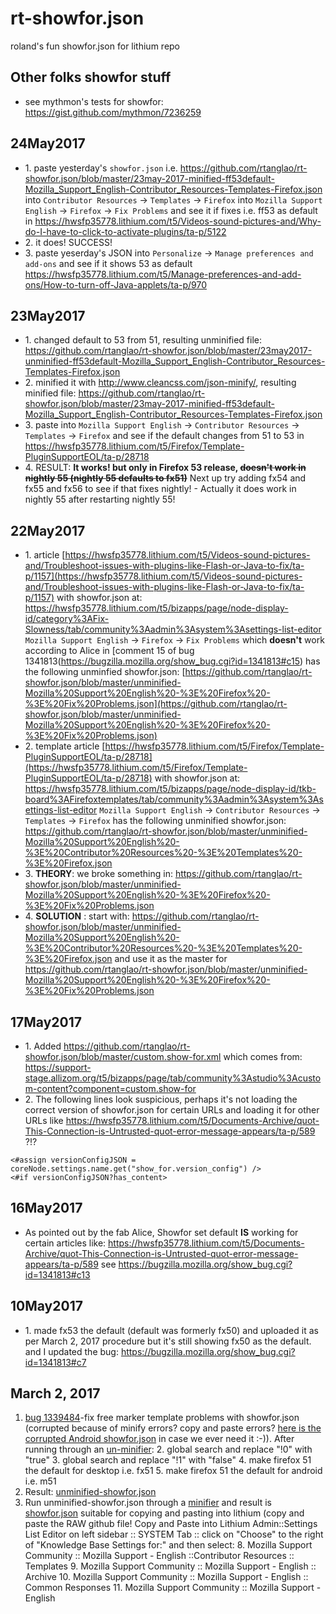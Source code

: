 # rt-showfor.json
roland's fun showfor.json for lithium repo

## Other folks showfor stuff
* see mythmon's tests for showfor: https://gist.github.com/mythmon/7236259

## 24May2017
* 1\. paste yesterday's ```showfor.json``` i.e. https://github.com/rtanglao/rt-showfor.json/blob/master/23may-2017-minified-ff53default-Mozilla_Support_English-Contributor_Resources-Templates-Firefox.json into ```Contributor Resources``` -> ```Templates``` -> ```Firefox``` into ```Mozilla Support English``` -> ```Firefox``` -> ```Fix Problems``` and see it if fixes i.e. ff53 as default in https://hwsfp35778.lithium.com/t5/Videos-sound-pictures-and/Why-do-I-have-to-click-to-activate-plugins/ta-p/5122
* 2\. it does! SUCCESS!
* 3\. paste yeserday's JSON into ```Personalize``` -> ```Manage preferences and add-ons``` and see if it shows 53 as default https://hwsfp35778.lithium.com/t5/Manage-preferences-and-add-ons/How-to-turn-off-Java-applets/ta-p/970 


## 23May2017
* 1\. changed default to 53 from 51, resulting unminified file: https://github.com/rtanglao/rt-showfor.json/blob/master/23may2017-unminified-ff53default-Mozilla_Support_English-Contributor_Resources-Templates-Firefox.json
* 2\. minified it with http://www.cleancss.com/json-minify/, resulting minified file: https://github.com/rtanglao/rt-showfor.json/blob/master/23may-2017-minified-ff53default-Mozilla_Support_English-Contributor_Resources-Templates-Firefox.json
* 3\. paste into ```Mozilla Support English``` -> ```Contributor Resources``` -> ```Templates``` -> ```Firefox``` and see if the default changes from 51 to 53 in https://hwsfp35778.lithium.com/t5/Firefox/Template-PluginSupportEOL/ta-p/28718
* 4\. RESULT: **It works! but only in Firefox 53 release, ~~doesn't work in nightly 55 (nightly 55 defaults to fx51)~~** Next up try adding fx54 and fx55 and fx56 to see if that fixes nightly! - Actually it does work in nightly 55 after restarting nightly 55!
## 22May2017
* 1\. article [https://hwsfp35778.lithium.com/t5/Videos-sound-pictures-and/Troubleshoot-issues-with-plugins-like-Flash-or-Java-to-fix/ta-p/1157](https://hwsfp35778.lithium.com/t5/Videos-sound-pictures-and/Troubleshoot-issues-with-plugins-like-Flash-or-Java-to-fix/ta-p/1157) with showfor.json at: https://hwsfp35778.lithium.com/t5/bizapps/page/node-display-id/category%3AFix-Slowness/tab/community%3Aadmin%3Asystem%3Asettings-list-editor ```Mozilla Support English``` -> ```Firefox``` -> ```Fix Problems```
which **doesn't** work according to Alice in [comment 15 of bug 1341813\(https://bugzilla.mozilla.org/show_bug.cgi?id=1341813#c15) has the following unminfied showfor.json: [https://github.com/rtanglao/rt-showfor.json/blob/master/unminified-Mozilla%20Support%20English%20-%3E%20Firefox%20-%3E%20Fix%20Problems.json](https://github.com/rtanglao/rt-showfor.json/blob/master/unminified-Mozilla%20Support%20English%20-%3E%20Firefox%20-%3E%20Fix%20Problems.json)
* 2\. template article [https://hwsfp35778.lithium.com/t5/Firefox/Template-PluginSupportEOL/ta-p/28718](https://hwsfp35778.lithium.com/t5/Firefox/Template-PluginSupportEOL/ta-p/28718) with showfor.json at: https://hwsfp35778.lithium.com/t5/bizapps/page/node-display-id/tkb-board%3AFirefoxtemplates/tab/community%3Aadmin%3Asystem%3Asettings-list-editor ```Mozilla Support English``` -> ```Contributor Resources``` -> ```Templates``` -> ```Firefox``` has the following unminified showfor.json: https://github.com/rtanglao/rt-showfor.json/blob/master/unminified-Mozilla%20Support%20English%20-%3E%20Contributor%20Resources%20-%3E%20Templates%20-%3E%20Firefox.json
* 3\. **THEORY**: we broke something in: https://github.com/rtanglao/rt-showfor.json/blob/master/unminified-Mozilla%20Support%20English%20-%3E%20Firefox%20-%3E%20Fix%20Problems.json
* 4\. **SOLUTION** : start with: https://github.com/rtanglao/rt-showfor.json/blob/master/unminified-Mozilla%20Support%20English%20-%3E%20Contributor%20Resources%20-%3E%20Templates%20-%3E%20Firefox.json and use it as the master for  https://github.com/rtanglao/rt-showfor.json/blob/master/unminified-Mozilla%20Support%20English%20-%3E%20Firefox%20-%3E%20Fix%20Problems.json

## 17May2017
* 1\. Added https://github.com/rtanglao/rt-showfor.json/blob/master/custom.show-for.xml which comes from: \
https://support-stage.allizom.org/t5/bizapps/page/tab/community%3Astudio%3Acustom-content?component=custom.show-for
* 2\. The following lines look suspicious, perhaps it's not loading the correct version of showfor.json for certain URLs and loading it for other URLs like https://hwsfp35778.lithium.com/t5/Documents-Archive/quot-This-Connection-is-Untrusted-quot-error-message-appears/ta-p/589  ?!?
```ftl
<#assign versionConfigJSON = coreNode.settings.name.get("show_for.version_config") />
<#if versionConfigJSON?has_content>
```

## 16May2017
* As pointed out by the fab Alice, Showfor set default **IS** working for certain articles like: https://hwsfp35778.lithium.com/t5/Documents-Archive/quot-This-Connection-is-Untrusted-quot-error-message-appears/ta-p/589 see https://bugzilla.mozilla.org/show_bug.cgi?id=1341813#c13
## 10May2017
* 1\. made fx53 the default (default was formerly fx50) and uploaded it as per March 2, 2017 procedure but it's still showing fx50 as the default. and I updated the bug: https://bugzilla.mozilla.org/show_bug.cgi?id=1341813#c7

## March 2, 2017

1. [bug 1339484](https://bugzilla.mozilla.org/show_bug.cgi?id=1339484)-fix free marker template problems with showfor.json (corrupted because of minify errors? copy and paste errors? [here is the corrupted Android showfor.json](https://gist.github.com/rtanglao/56ea41d22cc7a868038f5310c53f7c11) in case we ever need it :-)). After running through an [un-minifier](http://unminify.com/):
    2. global search and replace "!0" with "true"
    3. global search and replace "!1" with "false"
    4. make firefox 51 the default for desktop i.e. fx51
    5. make firefox 51 the default for android i.e. m51
6. Result: [unminified-showfor.json](https://github.com/rtanglao/rt-showfor.json/blob/master/unminifyd-showfor.json)
7. Run unminified-showfor.json through a [minifier](http://www.cleancss.com/json-minify/) and result is [showfor.json](https://github.com/rtanglao/rt-showfor.json/blob/master/showfor.json) suitable for copying and pasting into lithium (copy and paste the RAW github file! Copy and Paste into Lithium Admin::Settings List Editor on left sidebar :: SYSTEM Tab :: click on "Choose" to the right of "Knowledge Base Settings for:" and then select: 
    8. Mozilla Support Community :: Mozilla Support - English ::Contributor Resources :: Templates
    9. Mozilla Support Community :: Mozilla Support - English :: Archive
    10. Mozilla Support Community :: Mozilla Support - English :: Common Responses
    11. Mozilla Support Community :: Mozilla Support - English
